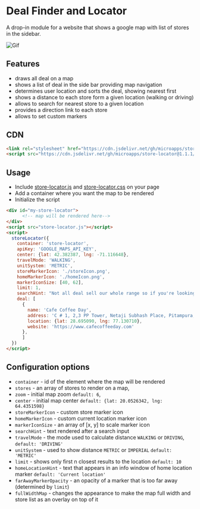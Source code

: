 # Deal Finder and Locator

A drop-in module for a website that shows a google map with list of stores in the sidebar. 

![Gif](/demo.gif?raw=true)

## Features
- draws all deal on a map
- shows a list of deal in the side bar providing map navigation
- determines user location and sorts the deal, showing nearest first
- shows a distance to each store form a given location (walking or driving)
- allows to search for nearest store to a given location
- provides a direction link to each store
- allows to set custom markers

## CDN

```html
<link rel="stylesheet" href="https://cdn.jsdelivr.net/gh/microapps/store-locator@1.1.1/dist/store-locator.css">
<script src="https://cdn.jsdelivr.net/gh/microapps/store-locator@1.1.1/dist/store-locator.js"></script>
```

## Usage

- Include [store-locator.js](/dist/store-locator.js?raw=true) and [store-locator.css](/dist/store-locator.css?raw=true) on your page
- Add a container where you want the map to be rendered
- Initialize the script


```html
<div id="my-store-locator">
      <!-- map will be rendered here-->
</div>
<script src="store-locator.js"></script>
<script>
  storeLocator({
    container: 'store-locator',
    apiKey: 'GOOGLE_MAPS_API_KEY',
    center: {lat: 42.382387, lng: -71.116648},
    travelMode: 'WALKING',
    unitSystem: 'METRIC',
    storeMarkerIcon: './storeIcon.png',
    homeMarkerIcon: './homeIcon.png',
    markerIconSize: [40, 62],
    limit: 1,
    searchHint: "Not all deal sell our whole range so if you're looking for a specific product we recommend you call ahead.",
    deal: [
      {
        name: 'Cafe Coffee Day',
        address: 'C # 1, 2,3 PP Tower, Netaji Subhash Place, Pitampura, Delhi, 110034',
        location: {lat: 28.695090, lng: 77.130710},
        website: 'https://www.cafecoffeeday.com'
      },
      ]
  })
</script>
```

## Configuration options

- `container` - id of the element where the map will be rendered
- `stores` - an array of stores to render on a map,
- `zoom` - initial map zoom `default: 6`,
- `center` - initial map center `default: {lat: 20.0526342, lng: 64.4351598}`
- `storeMarkerIcon` - custom store marker icon
- `homeMarkerIcon` - custom current location marker icon
- `markerIconSize` - an array of [x, y] to scale marker icon
- `searchHint` - text rendered after a search input
- `travelMode` - the mode used to calculate distance `WALKING` or `DRIVING`, `default: 'DRIVING'`
- `unitSystem` - used to show distance `METRIC` or `IMPERIAL` `default: 'METRIC'`
- `limit` - shows only first n closest results to the location `default: 10`
- `homeLocationHint` - text that appears in an info window of home location marker `default: 'Current location'`
- `farAwayMarkerOpacity` - an opacity of a marker that is too far away (determined by `limit`)
- `fullWidthMap` - changes the appearance to make the map full width and store list as an overlay on top of it

